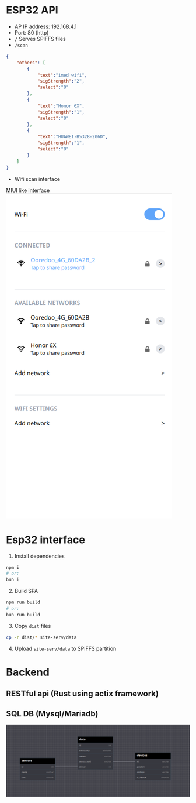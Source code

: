 # ESP32 API
+ AP IP address: 192.168.4.1
+ Port: 80 (http)
+ `/`
Serves SPIFFS files
+ `/scan`
```json
{
    "others": [
        {
            "text":"imed wifi",
            "sigStrength":"2",
            "select":"0"
        },
        {
            "text":"Honor 6X",
            "sigStrength":"1",
            "select":"0"
        },
        {
            "text":"HUAWEI-B5328-206D",
            "sigStrength":"1",
            "select":"0"
        }
    ]
}
```
+ Wifi scan interface

MIUI like interface
![wifi](backend/screenshots/wfi.png)

# Esp32 interface
1. Install dependencies
```bash
npm i
# or:
bun i
```
2. Build SPA
```bash
npm run build
# or:
bun run build
```
3. Copy `dist` files
```bash
cp -r dist/* site-serv/data
```
4. Upload `site-serv/data` to SPIFFS partition
# Backend
## RESTful api (Rust using actix framework)

## SQL DB (Mysql/Mariadb)
![db](backend/screenshots/db-basic.png)
